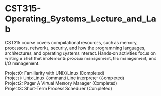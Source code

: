 # CST315-Operating_Systems_Lecture_and_Lab
CST315 course covers computational resources, such as memory, processors, networks, security, and how the programming languages, architectures, and operating systems interact. Hands-on activities focus on writing a shell that implements process management, file management, and I/O management.

Project0: Familiarity with UNIX/Linux (Completed) <br>
Project1: Unix:Linux Command Line Interpreter (Completed)<br>
Project2: Pager A Virtual Memory Manager (Completed)<br>
Project3: Short-Term Process Scheduler (Completed)<br>
